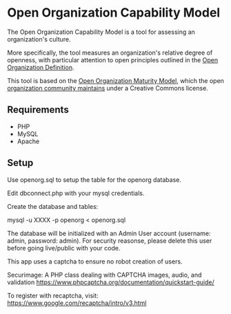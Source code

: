 # Open Organization Capability Model

The Open Organization Capability Model is a tool for assessing an organization's culture.

More specifically, the tool measures an organization's relative degree of openness, with particular attention to open principles outlined in the [Open Organization Definition](https://github.com/open-organization-ambassadors/open-org-definition/blob/master/open_org_definition.md).

This tool is based on the [Open Organization Maturity Model](http://www.opensource.com/open-organization/resources/open-org-maturity-model), which the open [organization community maintains](https://github.com/open-organization-ambassadors) under a Creative Commons license.

## Requirements

*  PHP
*  MySQL
*  Apache

## Setup

Use openorg.sql to setup the table for the openorg database.

Edit dbconnect.php with your mysql credentials.

Create the database and tables:

mysql -u XXXX -p openorg < openorg.sql

The database will be initialized with an Admin User account (username: admin, password: admin).  For security reasonse, please delete this user before going live/public with your code.

This app uses a captcha to ensure no robot creation of users.

Securimage: A PHP class dealing with CAPTCHA images, audio, and validation
https://www.phpcaptcha.org/documentation/quickstart-guide/

To register with recaptcha, visit: https://www.google.com/recaptcha/intro/v3.html
